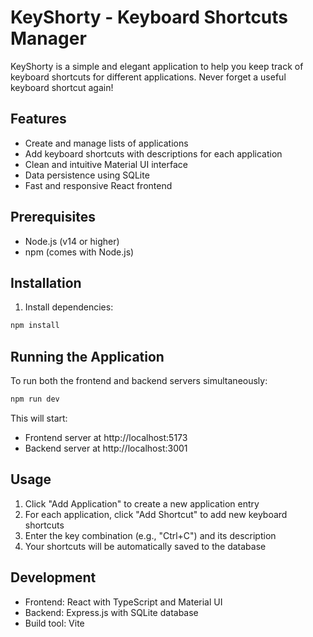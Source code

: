 # KeyShorty - Keyboard Shortcuts Manager

KeyShorty is a simple and elegant application to help you keep track of keyboard shortcuts for different applications. Never forget a useful keyboard shortcut again!

## Features

- Create and manage lists of applications
- Add keyboard shortcuts with descriptions for each application
- Clean and intuitive Material UI interface
- Data persistence using SQLite
- Fast and responsive React frontend

## Prerequisites

- Node.js (v14 or higher)
- npm (comes with Node.js)

## Installation


1. Install dependencies:
```bash
npm install
```

## Running the Application

To run both the frontend and backend servers simultaneously:

```bash
npm run dev
```

This will start:
- Frontend server at http://localhost:5173
- Backend server at http://localhost:3001

## Usage

1. Click "Add Application" to create a new application entry
2. For each application, click "Add Shortcut" to add new keyboard shortcuts
3. Enter the key combination (e.g., "Ctrl+C") and its description
4. Your shortcuts will be automatically saved to the database

## Development

- Frontend: React with TypeScript and Material UI
- Backend: Express.js with SQLite database
- Build tool: Vite


